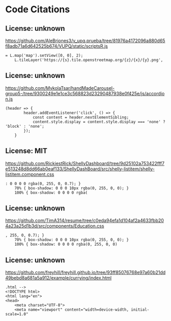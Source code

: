 # Code Citations

## License: unknown
https://github.com/AleBriones3/v_upq.prueba/tree/81976a4172096a880d65f8adb71a6d642525b674/VUPQ/static/scriptsR.js

```
= L.map('map').setView([0, 0], 2);
    L.tileLayer('https://{s}.tile.openstreetmap.org/{z}/{x}/{y}.png',
```


## License: unknown
https://github.com/MykolaTsar/handMadeCarousel-group5-/tree/9300249e1e1ce3c568823d23290487938e0f425e/js/accordion.js

```
(header => {
        header.addEventListener('click', () => {
            const content = header.nextElementSibling;
            content.style.display = content.style.display === 'none' ? 'block' : 'none';
        });
    }
```


## License: MIT
https://github.com/RickiestRick/ShellyDashboard/tree/9d25102a753422fff7e513248d8dd66ab0eaf133/ShellyDashBoard/src/shelly-listitem/shelly-listitem.component.css

```
: 0 0 0 0 rgba(0, 255, 0, 0.7); }
    70% { box-shadow: 0 0 0 10px rgba(0, 255, 0, 0); }
    100% { box-shadow: 0 0 0 0 rgba(
```


## License: unknown
https://github.com/TimA314/resume/tree/c0eda94efa1d104af2a4633fbb204a23a25d1b3d/src/components/Education.css

```
, 255, 0, 0.7); }
    70% { box-shadow: 0 0 0 10px rgba(0, 255, 0, 0); }
    100% { box-shadow: 0 0 0 0 rgba(0, 255, 0, 0)
```


## License: unknown
https://github.com/freyhill/freyhill.github.io/tree/93ff85076768e97a60b21dd49bebd8a681a5a912/example/currying/index.html

```
.html -->
<!DOCTYPE html>
<html lang="en">
<head>
    <meta charset="UTF-8">
    <meta name="viewport" content="width=device-width, initial-scale=1.0"
```

